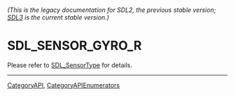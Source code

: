 ###### (This is the legacy documentation for SDL2, the previous stable version; [SDL3](https://wiki.libsdl.org/SDL3/) is the current stable version.)
# SDL_SENSOR_GYRO_R

Please refer to [SDL_SensorType](SDL_SensorType) for details.

----
[CategoryAPI](CategoryAPI), [CategoryAPIEnumerators](CategoryAPIEnumerators)

